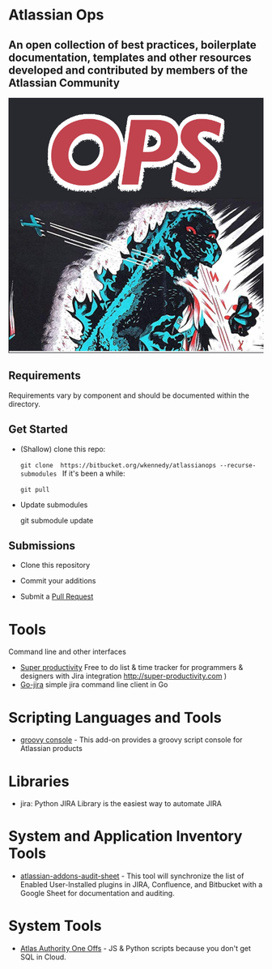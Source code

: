 # Atlassian Ops


## An open collection of best practices, boilerplate documentation, templates and other resources developed and contributed by members of the Atlassian Community

![](ops-icon.png)

## Requirements

Requirements vary by component and should be documented within the directory.

## Get Started

- (Shallow) clone this repo:

    `git clone  https://bitbucket.org/wkennedy/atlassianops --recurse-submodules
`
If it's been a while:

    `git pull`

- Update submodules

    git submodule update


## Submissions

- Clone this repository

- Commit your additions

- Submit a [Pull Request](https://www.atlassian.com/git/tutorials/making-a-pull-request)



# Tools

Command line and other interfaces

- [Super productivity](https://github.com/johannesjo/super-productivity) Free to do list & time tracker for programmers & designers with Jira integration http://super-productivity.com
)
- [Go-jira](https://github.com/go-jira/jira) simple jira command line client in Go

# Scripting Languages and Tools
- [groovy console](https://bitbucket.org/fhess/groovy-script-console/src/master/) - This add-on provides a groovy script console for Atlassian products

# Libraries
- jira: Python JIRA Library is the easiest way to automate JIRA

# System and Application Inventory Tools

- [atlassian-addons-audit-sheet](https://github.com/google/atlassian-addons-audit-sheet) - This tool will synchronize the list of Enabled User-Installed plugins in JIRA, Confluence, and Bitbucket with a Google Sheet for documentation and auditing.

# System Tools
- [Atlas Authority One Offs](https://bitbucket.org/atlasauthority/one-offs/) - JS & Python scripts because you don't get SQL in Cloud.
